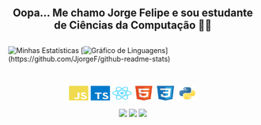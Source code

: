 <h2 align=center>Oopa... Me chamo Jorge Felipe e sou estudante de Ciências da Computação 🐱‍💻</h2>

##

![Minhas Estatísticas](https://github-readme-stats.vercel.app/api?username=JjorgeF&show_icons=true&theme=transparent&align=center&height="100px")
[![Gráfico de Linguagens](https://github-readme-stats.vercel.app/api/top-langs/?username=JjorgeF&layout=compact&theme=transparent&align=center&height="100px")](https://github.com/JjorgeF/github-readme-stats)

##

<div align=center><br>
  <img align="center" alt="javascript" height="30" width="40" src="https://raw.githubusercontent.com/devicons/devicon/master/icons/javascript/javascript-plain.svg">
  <img align="center" alt="typescript" height="30" width="40" src="https://raw.githubusercontent.com/devicons/devicon/master/icons/typescript/typescript-plain.svg">
  <img align="center" alt="reactjs" height="30" width="40" src="https://raw.githubusercontent.com/devicons/devicon/master/icons/react/react-original.svg">
  <img align="center" alt="html" height="30" width="40" src="https://raw.githubusercontent.com/devicons/devicon/master/icons/html5/html5-original.svg">
  <img align="center" alt="css" height="30" width="40" src="https://raw.githubusercontent.com/devicons/devicon/master/icons/css3/css3-original.svg">
  <img align="center" alt="python" height="30" width="40" src="https://raw.githubusercontent.com/devicons/devicon/master/icons/python/python-original.svg">
</div>

<br>

<div align=center>
  <a href = "mailto:jorgefelipe0299@gmail.com"><img src="https://img.shields.io/badge/-Gmail-%23333?style=for-the-badge&logo=gmail&logoColor=white" target="_blank"></a>
  <a href="https://www.linkedin.com/in/jorge-felipe-silva-71477a192" target="_blank"><img src="https://img.shields.io/badge/-LinkedIn-%230077B5?style=for-the-badge&logo=linkedin&logoColor=white" target="_blank"></a>
  <a href="https://jjorgef.github.io/meuPortifolio/" target="_blank"><img src="https://img.shields.io/badge/-Web_site-%23333?style=for-the-badge&logo=web_site&logoColor=white" target="_blank"></a>
</div>
